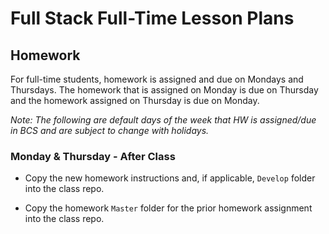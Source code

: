 # Full Stack Full-Time Lesson Plans

## Homework 

For full-time students, homework is assigned and due on Mondays and Thursdays. The homework that is assigned on Monday is due on Thursday and the homework assigned on Thursday is due on Monday. 

_Note: The following are default days of the week that HW is assigned/due in BCS and are subject to change with holidays._

### Monday & Thursday - After Class

* Copy the new homework instructions and, if applicable, `Develop` folder into the class repo.

* Copy the homework `Master` folder for the prior homework assignment into the class repo.



